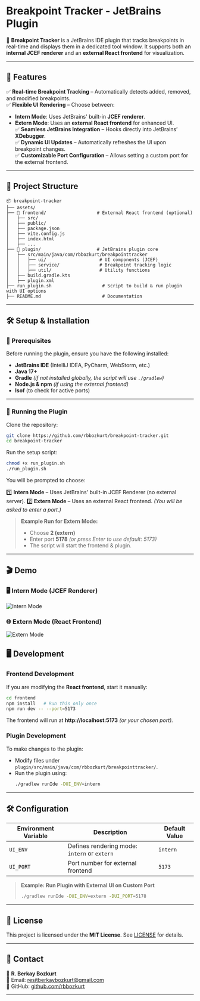# **Breakpoint Tracker - JetBrains Plugin**

🚀 **Breakpoint Tracker** is a JetBrains IDE plugin that tracks breakpoints in real-time and displays them in a dedicated tool window. It supports both an **internal JCEF renderer** and an **external React frontend** for visualization.

---

## **📌 Features**

✅ **Real-time Breakpoint Tracking** – Automatically detects added, removed, and modified breakpoints.  
✅ **Flexible UI Rendering** – Choose between:
- **Intern Mode**: Uses JetBrains' built-in **JCEF renderer**.
- **Extern Mode**: Uses an **external React frontend** for enhanced UI.  
  ✅ **Seamless JetBrains Integration** – Hooks directly into JetBrains’ **XDebugger**.  
  ✅ **Dynamic UI Updates** – Automatically refreshes the UI upon breakpoint changes.  
  ✅ **Customizable Port Configuration** – Allows setting a custom port for the external frontend.

---

## **📂 Project Structure**

```
📦 breakpoint-tracker
├── assets/
├── 📂 frontend/                   # External React frontend (optional)
│   ├── src/
│   ├── public/
│   ├── package.json
│   ├── vite.config.js
│   ├── index.html
│   ├── ...
├── 📂 plugin/                     # JetBrains plugin core
│   ├── src/main/java/com/rbbozkurt/breakpointtracker
│   │   ├── ui/                    # UI components (JCEF)
│   │   ├── service/               # Breakpoint tracking logic
│   │   ├── util/                  # Utility functions
│   ├── build.gradle.kts
│   ├── plugin.xml
├── run_plugin.sh                   # Script to build & run plugin with UI options
├── README.md                       # Documentation
```

---

## **🛠️ Setup & Installation**

### **🔴 Prerequisites**

Before running the plugin, ensure you have the following installed:
- **JetBrains IDE** (IntelliJ IDEA, PyCharm, WebStorm, etc.)
- **Java 17+**
- **Gradle** *(if not installed globally, the script will use `./gradlew`)*
- **Node.js & npm** *(if using the external frontend)*
- **lsof** (to check for active ports)

---

### **🚀 Running the Plugin**

Clone the repository:
```bash
git clone https://github.com/rbbozkurt/breakpoint-tracker.git
cd breakpoint-tracker
```

Run the setup script:
```bash
chmod +x run_plugin.sh
./run_plugin.sh
```

You will be prompted to choose:

1️⃣ **Intern Mode** – Uses JetBrains' built-in JCEF Renderer (no external server).
2️⃣ **Extern Mode** – Uses an external React frontend. *(You will be asked to enter a port.)*

> **Example Run for Extern Mode:**
> - Choose **2 (extern)**
> - Enter port **5178** *(or press Enter to use default: 5173)*
> - The script will start the frontend & plugin.

---

## 🎬 Demo
###  🖥️ Intern Mode (JCEF Renderer)  
  ![Intern Mode](assets/intern_demo.gif)


###  🌐 Extern Mode (React Frontend)  
  ![Extern Mode](assets/extern_demo.gif)
###

## **🖥️ Development**

### **Frontend Development**
If you are modifying the **React frontend**, start it manually:
```bash
cd frontend
npm install   # Run this only once
npm run dev -- --port=5173
```
The frontend will run at **http://localhost:5173** *(or your chosen port).*

### **Plugin Development**
To make changes to the plugin:
- Modify files under `plugin/src/main/java/com/rbbozkurt/breakpointtracker/`.
- Run the plugin using:
  ```bash
  ./gradlew runIde -DUI_ENV=intern
  ```

---

## **🛠️ Configuration**

| Environment Variable  | Description                                  | Default Value  |
|----------------------|----------------------------------------------|---------------|
| `UI_ENV`            | Defines rendering mode: `intern` or `extern` | `intern`      |
| `UI_PORT`           | Port number for external frontend            | `5173`        |

> **Example: Run Plugin with External UI on Custom Port**
> ```bash
> ./gradlew runIde -DUI_ENV=extern -DUI_PORT=5178
> ```

---

## **📜 License**

This project is licensed under the **MIT License**. See [LICENSE](LICENSE) for details.

---

## **📧 Contact**

👤 **R. Berkay Bozkurt**  
📧 Email: resitberkaybozkurt@gmail.com  
📂 GitHub: [github.com/rbbozkurt](https://github.com/rbbozkurt)

---

